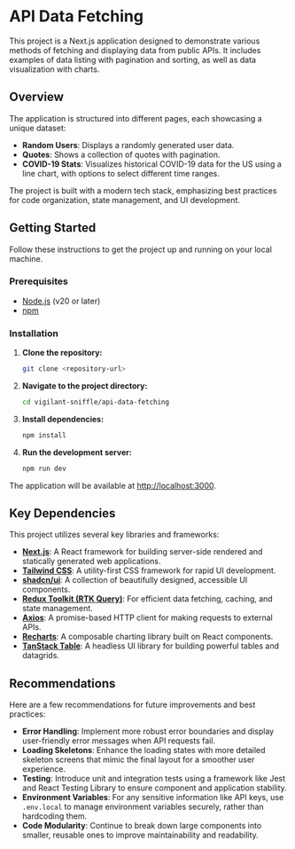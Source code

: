 # API Data Fetching

This project is a Next.js application designed to demonstrate various methods of fetching and displaying data from public APIs. It includes examples of data listing with pagination and sorting, as well as data visualization with charts.

## Overview

The application is structured into different pages, each showcasing a unique dataset:

-   **Random Users**: Displays a randomly generated user data.
-   **Quotes**: Shows a collection of quotes with pagination.
-   **COVID-19 Stats**: Visualizes historical COVID-19 data for the US using a line chart, with options to select different time ranges.

The project is built with a modern tech stack, emphasizing best practices for code organization, state management, and UI development.

## Getting Started

Follow these instructions to get the project up and running on your local machine.

### Prerequisites

-   [Node.js](https://nodejs.org/en/) (v20 or later)
-   [npm](https://www.npmjs.com/)

### Installation

1.  **Clone the repository:**
    ```bash
    git clone <repository-url>
    ```

2.  **Navigate to the project directory:**
    ```bash
    cd vigilant-sniffle/api-data-fetching
    ```

3.  **Install dependencies:**
    ```bash
    npm install
    ```

4.  **Run the development server:**
    ```bash
    npm run dev
    ```

The application will be available at [http://localhost:3000](http://localhost:3000).

## Key Dependencies

This project utilizes several key libraries and frameworks:

-   **[Next.js](https://nextjs.org/)**: A React framework for building server-side rendered and statically generated web applications.
-   **[Tailwind CSS](https://tailwindcss.com/)**: A utility-first CSS framework for rapid UI development.
-   **[shadcn/ui](https://ui.shadcn.com/)**: A collection of beautifully designed, accessible UI components.
-   **[Redux Toolkit (RTK Query)](https://redux-toolkit.js.org/)**: For efficient data fetching, caching, and state management.
-   **[Axios](https://axios-http.com/)**: A promise-based HTTP client for making requests to external APIs.
-   **[Recharts](https://recharts.org/)**: A composable charting library built on React components.
-   **[TanStack Table](https://tanstack.com/table/)**: A headless UI library for building powerful tables and datagrids.

## Recommendations

Here are a few recommendations for future improvements and best practices:

-   **Error Handling**: Implement more robust error boundaries and display user-friendly error messages when API requests fail.
-   **Loading Skeletons**: Enhance the loading states with more detailed skeleton screens that mimic the final layout for a smoother user experience.
-   **Testing**: Introduce unit and integration tests using a framework like Jest and React Testing Library to ensure component and application stability.
-   **Environment Variables**: For any sensitive information like API keys, use `.env.local` to manage environment variables securely, rather than hardcoding them.
-   **Code Modularity**: Continue to break down large components into smaller, reusable ones to improve maintainability and readability.
